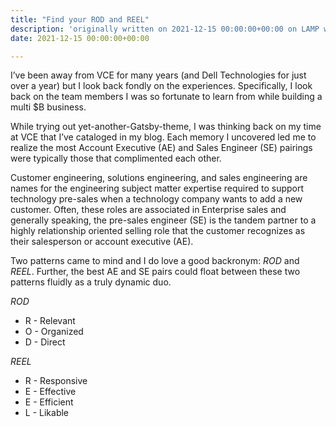 ```yaml
---
title: "Find your ROD and REEL"
description: 'originally written on 2021-12-15 00:00:00+00:00 on LAMP with vi, WordPress, Jekyll, Gatsby Cloud, Netlify, Revue, Substack, or Buttondown'
date: 2021-12-15 00:00:00+00:00

---
```


I’ve been away from VCE for many years (and Dell Technologies for just over a year) but I look back fondly on the experiences. Specifically, I look back on the team members I was so fortunate to learn from while building a multi $B business.

While trying out yet-another-Gatsby-theme, I was thinking back on my time at VCE that I’ve cataloged in my blog. Each memory I uncovered led me to realize the most Account Executive (AE) and Sales Engineer (SE) pairings were typically those that complimented each other.

Customer engineering, solutions engineering, and sales engineering are names for the engineering subject matter expertise required to support technology pre-sales when a technology company wants to add a new customer. Often, these roles are associated in Enterprise sales and generally speaking, the pre-sales engineer (SE) is the tandem partner to a highly relationship oriented selling role that the customer recognizes as their salesperson or account executive (AE).

Two patterns came to mind and I do love a good backronym: *ROD* and *REEL*. Further, the best AE and SE pairs could float between these two patterns fluidly as a truly dynamic duo.

*ROD*

* R - Relevant
* O - Organized
* D - Direct

*REEL*

* R - Responsive
* E - Effective
* E - Efficient
* L - Likable

